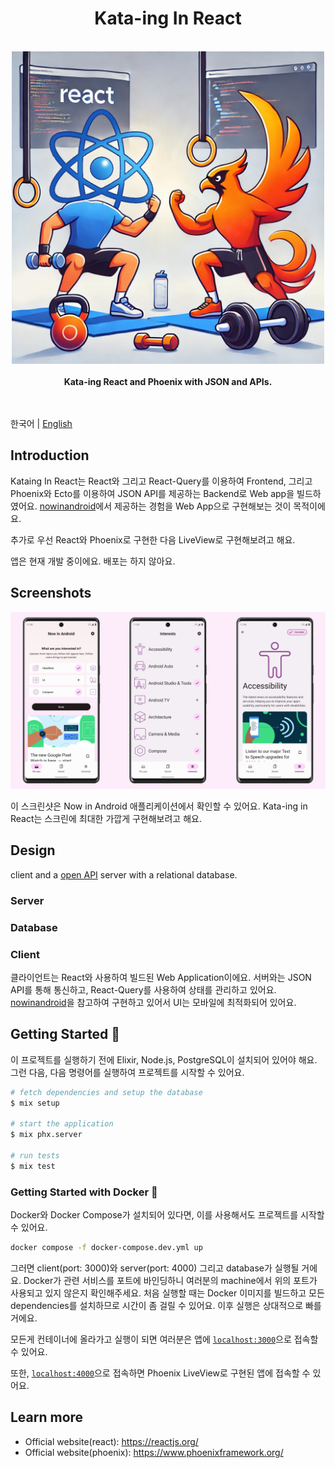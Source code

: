 <h1 align="center">Kata-ing In React</h1>
<br />
<div align="center">
  <img height="500" src="docs/images/readme_header.png" alt="Kata-ing In React Logo" />
</div>
<br />
<div align="center">
  <strong>
    Kata-ing React and Phoenix with JSON and APIs.
  </strong>
</div>
<br />
<br />

한국어 | [English](./README-en.md)

## Introduction

Kataing In React는 React와 그리고 React-Query를 이용하여 Frontend, 그리고 Phoenix와 Ecto를 이용하여 JSON API를 제공하는 Backend로 Web app을 빌드하였어요. [nowinandroid](https://github.com/android/nowinandroid)에서 제공하는 경험을 Web App으로 구현해보는 것이 목적이에요. 

추가로 우선 React와 Phoenix로 구현한 다음 LiveView로 구현해보려고 해요.

앱은 현재 개발 중이에요. 배포는 하지 않아요.

## Screenshots

![Screenshot showing For You screen, Interests screen and Topic detail screen](docs/images/screenshots.png "Screenshot showing For You screen, Interests screen and Topic detail screen")

이 스크린샷은 Now in Android 애플리케이션에서 확인할 수 있어요.
Kata-ing in React는 스크린에 최대한 가깝게 구현해보려고 해요.

## Design

client and a [open API](https://github.com/OAI/OpenAPI-Specification) server with a relational database.

### Server

### Database

### Client

클라이언트는 React와 사용하여 빌드된 Web Application이에요. 서버와는 JSON API를 통해 통신하고, React-Query를 사용하여 상태를 관리하고 있어요. 
[nowinandroid](https://github.com/android/nowinandroid)을 참고하여 구현하고 있어서 UI는 모바일에 최적화되어 있어요.

## Getting Started 🚀

이 프로젝트를 실행하기 전에 Elixir, Node.js, PostgreSQL이 설치되어 있어야 해요.
그런 다음, 다음 명령어를 실행하여 프로젝트를 시작할 수 있어요.

```sh
# fetch dependencies and setup the database
$ mix setup

# start the application
$ mix phx.server

# run tests
$ mix test
```

### Getting Started with Docker 🐳

Docker와 Docker Compose가 설치되어 있다면, 이를 사용해서도 프로젝트를 시작할 수 있어요.

```sh
docker compose -f docker-compose.dev.yml up
```

그러면 client(port: 3000)와 server(port: 4000) 그리고 database가 실행될 거에요. Docker가 관련 서비스를 포트에 바인딩하니 여러분의 machine에서 위의 포트가 사용되고 있지 않은지 확인해주세요. 처음 실행할 때는 Docker 이미지를 빌드하고 모든 dependencies를 설치하므로 시간이 좀 걸릴 수 있어요. 이후 실행은 상대적으로 빠를 거에요.

모든게 컨테이너에 올라가고 실행이 되면 여러분은 앱에 [`localhost:3000`](http://localhost:3000)으로 접속할 수 있어요.

또한, [`localhost:4000`](http://localhost:4000)으로 접속하면 Phoenix LiveView로 구현된 앱에 접속할 수 있어요.

## Learn more
  * Official website(react): https://reactjs.org/
  * Official website(phoenix): https://www.phoenixframework.org/
